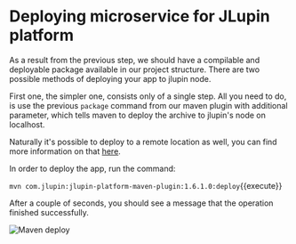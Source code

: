 # Deploying microservice for JLupin platform

As a result from the previous step, we should have a compilable and deployable package available in our project structure. There are two possible methods of deploying your app to jlupin node.

First one, the simpler one, consists only of a single step. All you need to do, is use the previous `package` command from our maven plugin with additional parameter, which tells maven to deploy the archive to jlupin's node on localhost.

Naturally it's possible to deploy to a remote location as well, you can find more information on that [here](https://jlupin.io/documentation/continuous-delivery-maven-plugin-161/commands/deploy/).

In order to deploy the app, run the command:

`mvn com.jlupin:jlupin-platform-maven-plugin:1.6.1.0:deploy`{{execute}}

After a couple of seconds, you should see a message that the operation finished successfully.

![Maven deploy](assets/mvn-deploy.png)
